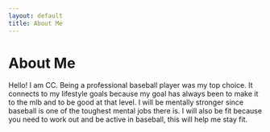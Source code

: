 ```yaml
---
layout: default
title: About Me
---
```

# About Me
Hello! I am CC.
Being a professional baseball player was my top choice. It connects to my lifestyle goals because my goal has always been to make it to the mlb and to be good at that level. I will be mentally stronger since baseball is one of the toughest mental jobs there is. I will also be fit because you need to work out and be active in baseball, this will help me stay fit.


